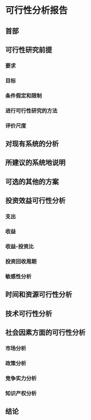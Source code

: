 # 可行性分析报告

## 首部

## 可行性研究前提

### 要求
### 目标
### 条件假定和限制
### 进行可行性研究的方法
### 评价尺度

## 对现有系统的分析

## 所建议的系统地说明

## 可选的其他的方案

## 投资效益可行性分析

### 支出
### 收益
### 收益-投资比
### 投资回收周期
### 敏感性分析

## 时间和资源可行性分析

## 技术可行性分析

## 社会因素方面的可行性分析

### 市场分析
### 政策分析
### 竞争实力分析
### 知识产权分析

## 结论